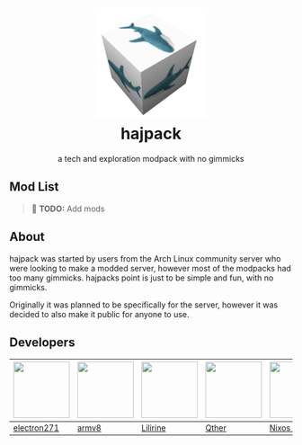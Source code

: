 <h1 align="center">
    <img src="assets/hajpacktransparent.png" alt="hajpack logo" width="200"><br>
	hajpack
</h3>
<div align="center">
    a tech and exploration modpack with no gimmicks
</div>

## Mod List
> 📝 **TODO:** Add mods

## About
hajpack was started by users from the Arch Linux community server who were looking to make a modded server, however most of the modpacks had too many gimmicks. hajpacks point is just to be simple and fun, with no gimmicks.


Originally it was planned to be specifically for the server, however it was decided to also make it public for anyone to use.

## Developers
| <img src="https://github.com/electron271.png" width="100" height="100"> | <img src="https://github.com/armv8-a.png" width="100" height="100"> | <img src="https://cdn.discordapp.com/avatars/217586226146967552/48df7fe66db8c2230632e6196fbbfdcf.png" width="100" height="100"> | <img src="https://github.com/altqther.png" width="100" height="100"> | <img src="https://github.com/nixos-goddess.png" width="100" height="100"> | <img src="https://github.com/gaussandhisgun.png" width="100" height="100"> |
|-------------------------------------------------------------------------|---------------------------------------------------------------------|-------------------------------------------------------------------|----------------------------------------------------------------------|---------------------------------------------------------------------------|----------------------------------------------------------------------------|
| [electron271](https://github.com/electron271)                           | [armv8](https://github.com/armv8-a)                                 | [Lilirine](https://github.com/RPMYT)                           | [Qther](https://github.com/altqther)                                 | [Nixos Goddess](https://github.com/nixos-goddess)                         | [Gravitos](https://github.com/gaussandhisgun)                              |
